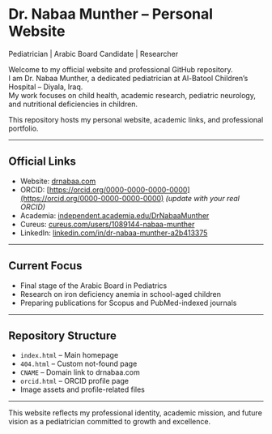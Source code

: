# Dr. Nabaa Munther – Personal Website

Pediatrician | Arabic Board Candidate | Researcher

Welcome to my official website and professional GitHub repository.  
I am Dr. Nabaa Munther, a dedicated pediatrician at Al-Batool Children’s Hospital – Diyala, Iraq.  
My work focuses on child health, academic research, pediatric neurology, and nutritional deficiencies in children.

This repository hosts my personal website, academic links, and professional portfolio.

---

## Official Links

- Website: [drnabaa.com](https://drnabaa.com)
- ORCID: [https://orcid.org/0000-0000-0000-0000](https://orcid.org/0000-0000-0000-0000) *(update with your real ORCID)*
- Academia: [independent.academia.edu/DrNabaaMunther](https://independent.academia.edu/DrNabaaMunther)
- Cureus: [cureus.com/users/1089144-nabaa-munther](https://www.cureus.com/users/1089144-nabaa-munther)
- LinkedIn: [linkedin.com/in/dr-nabaa-munther-a2b413375](https://www.linkedin.com/in/dr-nabaa-munther-a2b413375)

---

## Current Focus

- Final stage of the Arabic Board in Pediatrics
- Research on iron deficiency anemia in school-aged children
- Preparing publications for Scopus and PubMed-indexed journals

---

## Repository Structure

- `index.html` – Main homepage
- `404.html` – Custom not-found page
- `CNAME` – Domain link to drnabaa.com
- `orcid.html` – ORCID profile page
- Image assets and profile-related files

---

This website reflects my professional identity, academic mission, and future vision as a pediatrician committed to growth and excellence.
